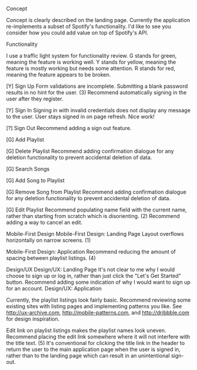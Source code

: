 Concept

Concept is clearly described on the landing page. Currently the application re-implements a subset of Spotify's functionality. I'd like to see you consider how you could add value on top of Spotify's API.

Functionality

I use a traffic light system for functionality review. G stands for green, meaning the feature is working well. Y stands for yellow, meaning the feature is mostly working but needs some attention. R stands for red, meaning the feature appears to be broken.

[Y] Sign Up
Form validations are incomplete. Submitting a blank password results in no hint for the user. (3)
Recommend automatically signing in the user after they register.

[Y] Sign In
Signing in with invalid credentials does not display any message to the user.
User stays signed in on page refresh. Nice work!

[?] Sign Out
Recommend adding a sign out feature.

[G] Add Playlist

[G] Delete Playlist
Recommend adding confirmation dialogue for any deletion functionality to prevent accidental deletion of data.

[G] Search Songs

[G] Add Song to Playlist

[G] Remove Song from Playlist
Recommend adding confirmation dialogue for any deletion functionality to prevent accidental deletion of data.

[G] Edit Playlist
Recommend populating name field with the current name, rather than starting from scratch which is disorienting. (2)
Recommend adding a way to cancel an edit.

Mobile-First Design
Mobile-First Design: Landing Page
Layout overflows horizontally on narrow screens. (1)

Mobile-First Design: Application
Recommend reducing the amount of spacing between playlist listings. (4)

Design/UX
Design/UX: Landing Page
It's not clear to me why I would choose to sign up or log in, rather than just click the "Let's Get Started" button. Recommend adding some indication of why I would want to sign up for an account.
Design/UX: Application

Currently, the playlist listings look fairly basic. Recommend reviewing some existing sites with listing pages and implementing patterns you like. See http://ux-archive.com, http://mobile-patterns.com, and http://dribbble.com for design inspiration.

Edit link on playlist listings makes the playlist names look uneven. Recommend placing the edit link somewhere where it will not interfere with the title text. (5)
It's conventional for clicking the title link in the header to return the user to the main application page when the user is signed in, rather than to the landing page which can result in an unintentional sign-out.